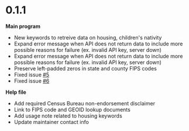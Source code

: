 # 0.1.1

__Main program__

  - New keywords to retreive data on housing, children's nativity
  - Expand error message  when API does not return data to include more possible reasons for failure (ex. invalid API key, server down)
  - Expand error message when API does not return data to include more possible reasons for failure (ex. invalid API key, server down)
  - Preserve left-padded zeros in state and county FIPS codes
  - Fixed issue [#5](https://github.com/CenterOnBudget/getcensus/issues/5)
  - Fixed issue [#6](https://github.com/CenterOnBudget/getcensus/issues/6)

  
__Help file__

  - Add required Census Bureau non-endorsement disclaimer
  - Link to FIPS code and GEOID lookup documents
  - Add usage note related to housing keywords
  - Update maintainer contact info


